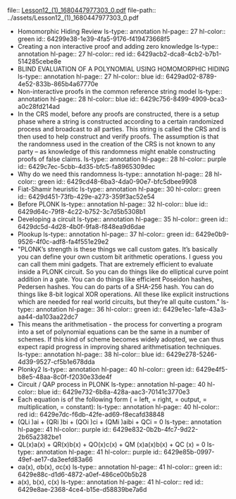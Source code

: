 file:: [Lesson12_(1)_1680447977303_0.pdf](../assets/Lesson12_(1)_1680447977303_0.pdf)
file-path:: ../assets/Lesson12_(1)_1680447977303_0.pdf

- Homomorphic Hiding Review
  ls-type:: annotation
  hl-page:: 27
  hl-color:: green
  id:: 64299e38-1e39-4fa5-9176-f419473668f5
- Creating a non interactive proof and adding zero knowledge
  ls-type:: annotation
  hl-page:: 27
  hl-color:: red
  id:: 6429acb2-dca8-4cb2-b7b1-514285cebe8e
- BLIND EVALUATION OF A POLYNOMIAL USING HOMOMORPHIC HIDING
  ls-type:: annotation
  hl-page:: 27
  hl-color:: blue
  id:: 6429ad02-8789-4e52-833b-865b4a67770e
- Non-interactive proofs in the common reference string model
  ls-type:: annotation
  hl-page:: 28
  hl-color:: blue
  id:: 6429c756-8499-4909-bca3-a0c28fd214ad
- In the CRS model, before any proofs are constructed, there is a setup phase where a string is constructed according to a certain randomized process and broadcast to all parties. This string is called the CRS and is then used to help construct and verify proofs. The assumption is that the randomness used in the creation of the CRS is not known to any party – as knowledge of this randomness might enable constructing proofs of false claims.
  ls-type:: annotation
  hl-page:: 28
  hl-color:: purple
  id:: 6429c7ec-5cbb-4d35-bfc5-fa8965309dec
- Why do we need this randomness
  ls-type:: annotation
  hl-page:: 28
  hl-color:: green
  id:: 6429cd48-6ba3-4da0-90e7-bfc5dbee9908
- Fiat-Shamir heuristic
  ls-type:: annotation
  hl-page:: 30
  hl-color:: green
  id:: 6429d451-73fb-429e-a273-359f3ac52e54
- Before PLONK
  ls-type:: annotation
  hl-page:: 32
  hl-color:: blue
  id:: 6429d64c-79f8-4c22-b752-3c7d5b5308b1
- Developing a circuit
  ls-type:: annotation
  hl-page:: 35
  hl-color:: green
  id:: 6429dc5d-4d28-4b0f-9fa8-f848ea9d6dae
- Plookup
  ls-type:: annotation
  hl-page:: 37
  hl-color:: green
  id:: 6429e0b9-9526-4f0c-adf8-fa4f551e29e2
- "PLONKʼs strength is these things we call custom gates. Itʼs basically you can define your own custom bit arithmetic operations. I guess you can call them mini gadgets. That are extremely efficient to evaluate inside a PLONK circuit. So you can do things like do elliptical curve point addition in a gate. You can do things like efficient Poseidon hashes, Pedersen hashes. You can do parts of a SHA-256 hash. You can do things like 8-bit logical XOR operations. All these like explicit instructions which are needed for real world circuits, but theyʼre all quite custom."
  ls-type:: annotation
  hl-page:: 36
  hl-color:: green
  id:: 6429e1ec-1afe-43a3-aa44-da103aa22dc7
- This means the arithmetisation - the process for converting a program into a set of polynomial equations can be the same in a number of schemes. If this kind of scheme becomes widely adopted, we can thus expect rapid progress in improving shared arithmetisation techniques.
  ls-type:: annotation
  hl-page:: 38
  hl-color:: blue
  id:: 6429e278-5246-4d39-9527-cf5b1e678dda
- Plonky2
  ls-type:: annotation
  hl-page:: 40
  hl-color:: green
  id:: 6429e4f5-b8e5-48aa-8c0f-f2030e33de4f
- Circuit / QAP process in PLONK
  ls-type:: annotation
  hl-page:: 40
  hl-color:: blue
  id:: 6429e732-6b8a-428a-aac3-70141c3770e3
- Each equation is of the following form ( = left, = right, = output, = multiplication, = constant):
  ls-type:: annotation
  hl-page:: 40
  hl-color:: red
  id:: 6429e7dc-f6db-42fe-ad69-f8ecafd38848
- (QLi )ai + (QRi )bi + (QOi )ci + (QMi )aibi + QCi = 0
  ls-type:: annotation
  hl-page:: 41
  hl-color:: purple
  id:: 6429e832-0b2b-4fc7-9d22-2b65a2382be1
- QL(x)a(x) + QR(x)b(x) + QO(x)c(x) + QM (x)a(x)b(x) + QC (x) = 0
  ls-type:: annotation
  hl-page:: 41
  hl-color:: purple
  id:: 6429e85b-0997-49ef-ae17-da3eefd83a66
- σa(x), σb(x), σc(x)
  ls-type:: annotation
  hl-page:: 41
  hl-color:: green
  id:: 6429e88c-d1d6-4872-a0ef-486ce00b5b28
- a(x), b(x), c(x)
  ls-type:: annotation
  hl-page:: 41
  hl-color:: red
  id:: 6429e8ae-2368-4ce4-b15e-d58839be7a6d